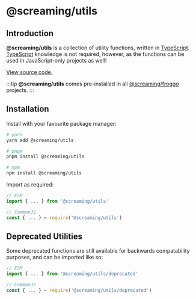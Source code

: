 # @screaming/utils

## Introduction

**@screaming/utils** is a collection of utility functions, written in [TypeScript](https://www.typescriptlang.org/). [TypeScript](https://www.typescriptlang.org/) knowledge is not required, however, as the functions can be used in JavaScript-only projects as well!

[View source code.](https://github.com/screamingtools/utils)

:::tip
**@screaming/utils** comes pre-installed in all [@screaming/froggo](../froggo/index.md) projects.
:::

## Installation

Install with your favourite package manager:

```sh
# yarn
yarn add @screaming/utils

# pnpm
pnpm install @screaming/utils

# npm
npm install @screaming/utils
```

Import as required:

```ts
// ESM
import { ... } from '@screaming/utils'
```

```ts
// CommonJS
const { ... } = require('@screaming/utils')
```

## Deprecated Utilities

Some deprecated functions are still available for backwards compatability purposes, and can be imported like so:

```ts
// ESM
import { ... } from '@screaming/utils/deprecated'
```

```ts
// CommonJS
const { ... } = require('@screaming/utils/deprecated')
```
